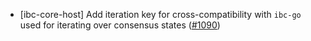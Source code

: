 - [ibc-core-host] Add iteration key for cross-compatibility with `ibc-go` used
  for iterating over consensus states
  ([\#1090](https://github.com/cosmos/ibc-rs/issues/1090))
